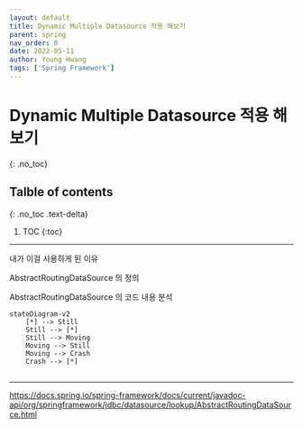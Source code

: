```yaml
---
layout: default
title: Dynamic Multiple Datasource 적용 해보기
parent: spring
nav_order: 0
date: 2022-05-11
author: Young Hwang
tags: ['Spring Framework']
---
```


# Dynamic Multiple Datasource 적용 해보기
{: .no_toc}

## Talble of contents
{: .no_toc .text-delta}

1. TOC
{:toc}

---



내가 이걸 사용하게 된 이유

AbstractRoutingDataSource 의 정의

AbstractRoutingDataSource 의 코드 내용 분석

```mermaid
stateDiagram-v2
    [*] --> Still
    Still --> [*]
    Still --> Moving
    Moving --> Still
    Moving --> Crash
    Crash --> [*]
```



## 


---

https://docs.spring.io/spring-framework/docs/current/javadoc-api/org/springframework/jdbc/datasource/lookup/AbstractRoutingDataSource.html
